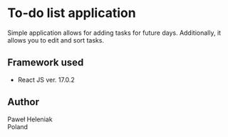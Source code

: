 # To-do list application  
Simple application allows for adding tasks for future days. Additionally, it allows you to edit and sort tasks.

## Framework used
* React JS ver. 17.0.2

## Author
Paweł Heleniak  
Poland
